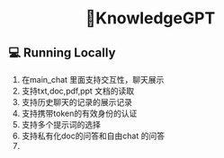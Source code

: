 <h1 align="center">
📖KnowledgeGPT
</h1>


## 💻 Running Locally

1. 在main_chat 里面支持交互性，聊天展示
2. 支持txt,doc,pdf,ppt 文档的读取
3. 支持历史聊天的记录的展示记录
4. 支持携带token的有效身份的认证
5. 支持多个提示词的选择
6. 支持私有化doc的问答和自由chat 的问答
7.  

